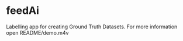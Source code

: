 # feedAi
Labelling app for creating Ground Truth Datasets. For more information open README/demo.m4v
